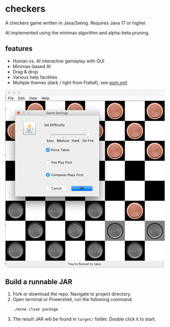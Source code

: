 # checkers

A checkers game written in Java/Swing. Requires Java 17 or higher.

AI implemented using the minimax algorithm and alpha-beta pruning.

## features 

- Human vs. AI interactive gameplay with GUI
- Minimax-based AI 
- Drag & drop  
- Various help facilities
- Multiple themes (dark / light from Flatlaf), see [pom.xml](pom.xml)


<img width="641" alt="checkers" src="./src/main/resources/screenshot_checkers.png">

## Build a runnable JAR

1. Fork or download the repo. Navigate to project directory.
2. Open terminal or Powershell, run the following command:
    ```bash
    ./mvnw clean package
    ```
3. The result JAR will be found in `target/` folder. Double click it to start.